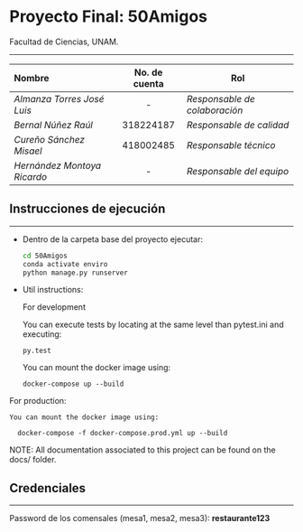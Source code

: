 # Proyecto Final: 50Amigos


Facultad de Ciencias, UNAM.

---

| **Nombre**                  | **No. de cuenta**  | **Rol** |
|:----------------------------|:------------------:|---------|
| *Almanza Torres José Luis*  |         -          | *Responsable de colaboración* |
| *Bernal Núñez Raúl*         |     318224187      | *Responsable de calidad* |
| *Cureño Sánchez Misael*     |     418002485      | *Responsable técnico* |
| *Hernández Montoya Ricardo* |         -          | *Responsable del equipo* |


## Instrucciones de ejecución

---

- Dentro de la carpeta base del proyecto ejecutar:

  ```bash
  cd 50Amigos
  conda activate enviro
  python manage.py runserver
  ```



- Util instructions:


  For development
  
    You can execute tests by locating at the same level
    than pytest.ini and executing:
      
      py.test
    
    You can mount the docker image using:

      docker-compose up --build

 For production:
  
    You can mount the docker image using:
    
      docker-compose -f docker-compose.prod.yml up --build
      

  NOTE:
    All documentation associated to this project can be found on the docs/ folder.

## Credenciales

---

Password de los comensales (mesa1, mesa2, mesa3): **restaurante123**
